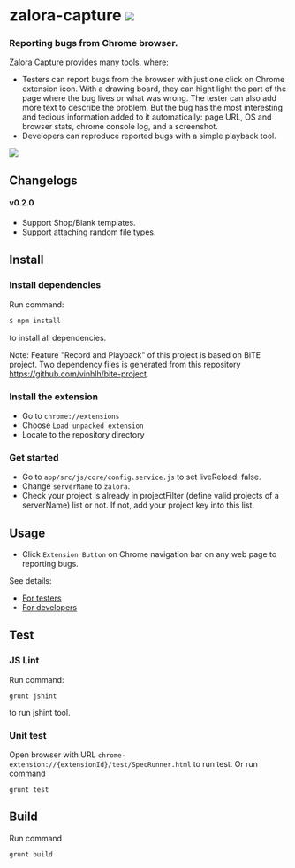 # zalora-capture ![](https://magnum.travis-ci.com/zalora/zalora-capture.svg?token=EJPnCXSMvAJhC2R2BsbU&branch=master)

### Reporting bugs from Chrome browser.

Zalora Capture provides many tools, where:

- Testers can report bugs from the browser with just one click on Chrome extension icon. With a drawing board, they can hight light the part of the page where the bug lives or what was wrong. The tester can also add more text to describe the problem. But the bug has the most interesting and tedious information added to it automatically: page URL, OS and browser stats, chrome console log, and a screenshot. 
- Developers can reproduce reported bugs with a simple playback tool.

![](https://github.com/zalora/zalora-capture/raw/master/docs/images/2015-06-05_16-56-37.png)


## Changelogs
#### v0.2.0
- Support Shop/Blank templates.
- Support attaching random file types.

## Install
### Install dependencies
Run command:
```sh
$ npm install
``` 
to install all dependencies.

Note: Feature "Record and Playback" of this project is based on BiTE project.
Two dependency files is generated from this repository https://github.com/vinhlh/bite-project.

### Install the extension

- Go to `chrome://extensions`
- Choose `Load unpacked extension`
- Locate to the repository directory

### Get started
- Go to `app/src/js/core/config.service.js` to set liveReload: false.
- Change `serverName` to `zalora`.
- Check your project is already in projectFilter (define valid projects of a serverName) list or not. If not, add your project key into this list.

## Usage

- Click `Extension Button` on Chrome navigation bar on any web page to reporting bugs.

See details:
- [For testers](https://github.com/zalora/zalora-capture/wiki/User-Guides-(for-testers))
- [For developers](https://github.com/zalora/zalora-capture/wiki/User-Guides-(for-developers))


## Test
### JS Lint
Run command:
``` 
grunt jshint
```
to run jshint tool.

### Unit test
Open browser with URL ```chrome-extension://{extensionId}/test/SpecRunner.html``` to run test.
Or run command
``` 
grunt test
```

## Build
Run command
```
grunt build
```
